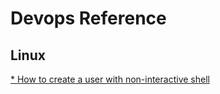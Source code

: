 # Devops Reference
## Linux
[* How to create a user with non-interactive shell](https://github.com/naimjeem/devops-reference/blob/master/linux/create-user-with-non-interactive-shell.md)